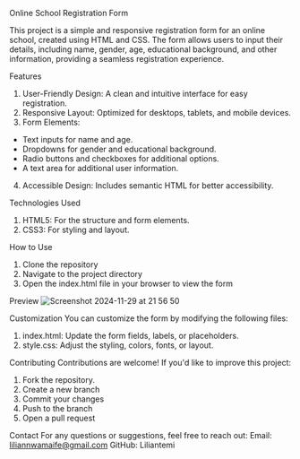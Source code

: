 Online School Registration Form

This project is a simple and responsive registration form for an online school, created using HTML and CSS. The form allows users to input their details, including name, gender, age, educational background, and other information, providing a seamless registration experience.

Features
1. User-Friendly Design: A clean and intuitive interface for easy registration.
2. Responsive Layout: Optimized for desktops, tablets, and mobile devices.
3. Form Elements:
* Text inputs for name and age.
* Dropdowns for gender and educational background.
* Radio buttons and checkboxes for additional options.
* A text area for additional user information.
4. Accessible Design: Includes semantic HTML for better accessibility.

Technologies Used

1. HTML5: For the structure and form elements.
2. CSS3: For styling and layout.

How to Use
1. Clone the repository
2. Navigate to the project directory
3. Open the index.html file in your browser to view the form

Preview
![Screenshot 2024-11-29 at 21 56 50](https://github.com/user-attachments/assets/b9aa863a-6e92-46db-8abf-17b7a90cab7a)

Customization
You can customize the form by modifying the following files:
1. index.html: Update the form fields, labels, or placeholders.
2. style.css: Adjust the styling, colors, fonts, or layout.

Contributing
Contributions are welcome! If you'd like to improve this project:
1. Fork the repository.
2. Create a new branch
3. Commit your changes
4. Push to the branch
5. Open a pull request

Contact
For any questions or suggestions, feel free to reach out:
Email: liliannwamaife@gmail.com
GitHub: Liliantemi
